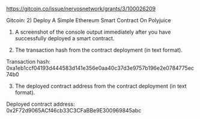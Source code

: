 https://gitcoin.co/issue/nervosnetwork/grants/3/100026209

Gitcoin: 2) Deploy A Simple Ethereum Smart Contract On Polyjuice

1. A screenshot of the console output immediately after you have successfully deployed a smart contract.


2. The transaction hash from the contract deployment (in text format).

Transaction hash: 0xa1eb1ccf04193d444583d141e356e0aa40c37d3e9757b196e2e0784775ec74b0


3. The deployed contract address from the contract deployment (in text format).

Deployed contract address: 0x2F72d9065ACf46cb33C3CFaBBe9E300969845abc
